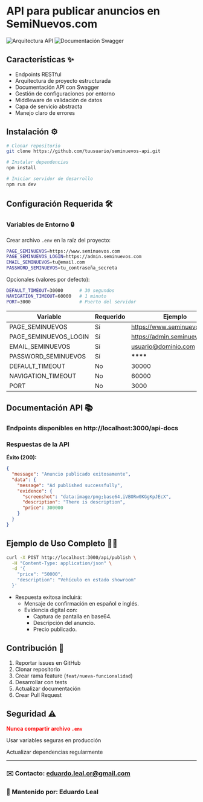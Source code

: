 # API para publicar anuncios en SemiNuevos.com

![Arquitectura API](https://img.shields.io/badge/arquitectura-capas-blue)
![Documentación Swagger](https://img.shields.io/badge/documentación-swagger-green)

## Características ✨

- Endpoints RESTful
- Arquitectura de proyecto estructurada
- Documentación API con Swagger
- Gestión de configuraciones por entorno
- Middleware de validación de datos
- Capa de servicio abstracta
- Manejo claro de errores

## Instalación ⚙️

```bash
# Clonar repositorio
git clone https://github.com/tuusuario/seminuevos-api.git

# Instalar dependencias
npm install

# Iniciar servidor de desarrollo
npm run dev
```

## Configuración Requerida 🛠

### Variables de Entorno 🔒

Crear archivo `.env` en la raíz del proyecto:

```bash
PAGE_SEMINUEVOS=https://www.seminuevos.com
PAGE_SEMINUEVOS_LOGIN=https://admin.seminuevos.com
EMAIL_SEMINUEVOS=tu@email.com
PASSWORD_SEMINUEVOS=tu_contraseña_secreta
```

Opcionales (valores por defecto):

```bash
DEFAULT_TIMEOUT=30000      # 30 segundos
NAVIGATION_TIMEOUT=60000   # 1 minuto
PORT=3000                  # Puerto del servidor
```

| Variable              | Requerido | Ejemplo                      |
| --------------------- | --------- | ---------------------------- |
| PAGE_SEMINUEVOS       | Sí        | https://www.seminuevos.com   |
| PAGE_SEMINUEVOS_LOGIN | Sí        | https://admin.seminuevos.com |
| EMAIL_SEMINUEVOS      | Sí        | usuario@dominio.com          |
| PASSWORD_SEMINUEVOS   | Sí        | ****\*\*\*\*****             |
| DEFAULT_TIMEOUT       | No        | 30000                        |
| NAVIGATION_TIMEOUT    | No        | 60000                        |
| PORT                  | No        | 3000                         |

## Documentación API 📚
### Endpoints disponibles en http://localhost:3000/api-docs

### Respuestas de la API

**Éxito (200):**
```json
{
  "message": "Anuncio publicado exitosamente",
  "data": {
    "message": "Ad published successfully",
    "evidence": {
      "screenshot": "data:image/png;base64,iVBORw0KGgKpJEcX",
      "description": "There is description",
      "price": 300000
    }
  }
}
```

## Ejemplo de Uso Completo 🤘🏼
```bash
curl -X POST http://localhost:3000/api/publish \
  -H "Content-Type: application/json" \
  -d '{
    "price": "50000",
    "description": "Vehículo en estado showroom"
  }'
````

- Respuesta exitosa incluirá:
  - Mensaje de confirmación en español e inglés.
  - Evidencia digital con:
    - Captura de pantalla en base64.
    - Descripción del anuncio.
    - Precio publicado.

## Contribución 👥
1. Reportar issues en GitHub
2. Clonar repositorio
3. Crear rama feature (`feat/nueva-funcionalidad`)
4. Desarrollar con tests
5. Actualizar documentación
6. Crear Pull Request


## Seguridad ⚠️
**<span style="color:red">Nunca compartir archivo `.env`</span>**

Usar variables seguras en producción

Actualizar dependencias regularmente

---

### ✉️ Contacto: eduardo.leal.or@gmail.com
### 🔧 Mantenido por: Eduardo Leal
